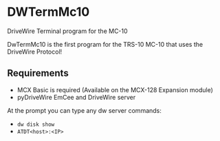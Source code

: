# DWTermMc10

DriveWire Terminal program for the MC-10

DwTermMc10 is the first program for the TRS-10 MC-10 that uses the  DriveWire Protocol!

## Requirements

* MCX Basic is required (Available on the MCX-128 Expansion module)
* pyDriveWire EmCee and DriveWire server

At the prompt you can type any dw server commands:

* `dw disk show`
* `ATDT<host>:<IP>`
